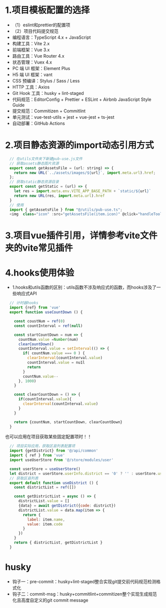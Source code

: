 # 1.项目模板配置的选择
 - （1）eslint和prettier的配置项
 - （2）项目代码提交规范
  - 编程语言：TypeScript 4.x + JavaScript
  - 构建工具：Vite 2.x
  - 前端框架：Vue 3.x
  - 路由工具：Vue Router 4.x
  - 状态管理：Vuex 4.x
  - PC 端 UI 框架：Element Plus
  - H5 端 UI 框架：vant
  - CSS 预编译：Stylus / Sass / Less
  - HTTP 工具：Axios
  - Git Hook 工具：husky + lint-staged
  - 代码规范：EditorConfig + Prettier + ESLint + Airbnb JavaScript Style Guide
  - 提交规范：Commitizen + Commitlint
  - 单元测试：vue-test-utils + jest + vue-jest + ts-jest
  - 自动部署：GitHub Actions

# 2.项目静态资源的import动态引用方式
  ```js
    // 在utils文件夹下新建pub-use.js文件
    // 获取assets静态图片资源
    export const getAssetsFile = (url: string) => {
      return new URL(`../assets/images/${url}`, import.meta.url).href;
    };
    // 获取static静态资源目录
    export const getStatic = (url) => {
      let res = import.meta.env.VITE_APP_BASE_PATH + `static/${url}`
      return new URL(res, import.meta.url).href
    }
    // 使用
    import { getAssetsFile } from "@/utils/pub-use.ts";
    <img  class="icon" :src="getAssetsFile(item.icon)" @click="handleTool(item.label)" />
  ```

# 3.项目vue插件引用，详情参考vite文件夹的vite常见插件

# 4.hooks使用体验
  - 1.hooks和utils函数的区别：utils函数不涉及响应式的函数，而hooks涉及了一些响应式API
  ```js
    // 计时器hooks
    import {ref} from 'vue'
    export function useCountDown () {

      const coustNum = ref(0)
      const countInterval = ref(null)

      const startCountDown = num => {
        countNum.value =Number(num)
        clearCountDown()
        countInterval.value = setInterval(() => {
          if( countNum.value === 0 ) {
            clearInterval(countInterval.value)
            countInterval.value = nu1l
            return
          }
          countNum.value--
        }, 1000)
      }

      const clearCountDown = () => {
        if(countInterval.value){
          clearInterval(countInterval.value)
        }
      }

      return {countNum, startCountDown, clearCountDown}
    }
  ```
  也可以应用在项目获取某些固定配置项时！！
  ```js
    // 项目实际应用，获取区县列表配置项
    import {getDistrict} from '@/api/common'
    import { ref } from 'vue'
    import useUserStore from '@/store/modules/user'

    const userStore = useUserStore()
    let district = userStore.userInfo.district == '0' ? '' : userStore.userInfo.district
    // 获取区县列表
    export default function useDistrict () {
      const districtList = ref([])

      const getDistrictList = async () => {
        districtList.value = []
        {data} = await getDistrict({code: district})
        districtList.value = data.map(item => {
          return {
            label: item.name,
            value: item.code
          }
        })
      }
      return { districtList, getDistrictList }
    }
  ```

# husky
  - 钩子一：pre-commit：husky+lint-staged整合实现git提交前代码规范检测格式化
  - 钩子二：commit-msg：husky+commitlint+commitizen整个实现生成规范化且高度自定义的git commit message